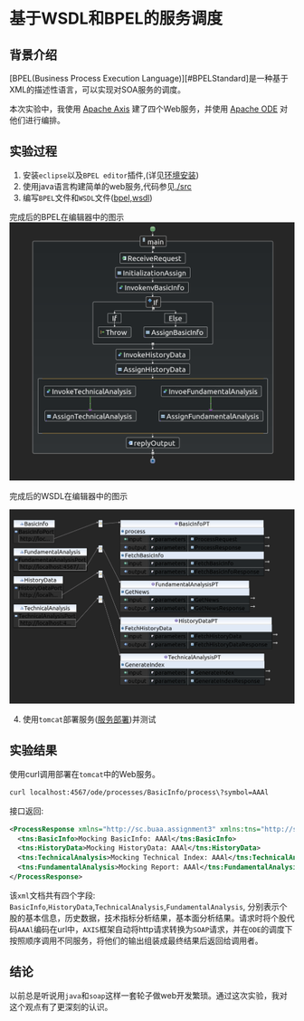 # 基于WSDL和BPEL的服务调度

## 背景介绍

[BPEL(Business Process Execution Language)][#BPELStandard]是一种基于XML的描述性语言，可以实现对SOA服务的调度。

本次实验中，我使用 [Apache Axis] 建了四个Web服务，并使用 [Apache ODE] 对他们进行编排。

## 实验过程

1. 安装`eclipse`以及`BPEL editor`插件,(详见[环境安装])
2. 使用java语言构建简单的web服务,代码参见[./src](./src)
3. 编写`BPEL`文件和`WSDL`文件([bpel](./bpelContent/Login.bpel),[wsdl](./bpelContent/LoginArtifacts.wsdl))

完成后的BPEL在编辑器中的图示
![](./assets/BPELEditor.png)

完成后的WSDL在编辑器中的图示

![](./assets/WSDL.png)

4. 使用`tomcat`部署服务([服务部署])并测试

## 实验结果

使用curl调用部署在`tomcat`中的Web服务。

```bash
curl localhost:4567/ode/processes/BasicInfo/process\?symbol=AAAl
```

接口返回:

```xml
<ProcessResponse xmlns="http://sc.buaa.assignment3" xmlns:tns="http://sc.buaa.assignment3" xmlns:xsi="http://www.w3.org/2001/XMLSchema-instance">
  <tns:BasicInfo>Mocking BasicInfo: AAAl</tns:BasicInfo>
  <tns:HistoryData>Mocking HistoryData: AAAl</tns:HistoryData>
  <tns:TechnicalAnalysis>Mocking Technical Index: AAAl</tns:TechnicalAnalysis>
  <tns:FundamentalAnalysis>Mocking Report: AAAl</tns:FundamentalAnalysis>
</ProcessResponse>
```

该`xml`文档共有四个字段: `BasicInfo`,`HistoryData`,`TechnicalAnalysis`,`FundamentalAnalysis`, 分别表示个股的基本信息，历史数据，技术指标分析结果，基本面分析结果。请求时将个股代码`AAAl`编码在url中，`AXIS`框架自动将http请求转换为`SOAP`请求，并在`ODE`的调度下按照顺序调用不同服务，将他们的输出组装成最终结果后返回给调用者。

## 结论

以前总是听说用`java`和`soap`这样一套轮子做web开发繁琐。通过这次实验，我对这个观点有了更深刻的认识。





[BPELStandard]:(http://docs.oasis-open.org/wsbpel/2.0/OS/wsbpel-v2.0-OS.html)
[Apache Axis]:http://axis.apache.org/axis2/java/core/
[Apache ODE]:./unmanaged/attic-ode
[环境安装]:./installation.md
[服务部署]:./installation.md
